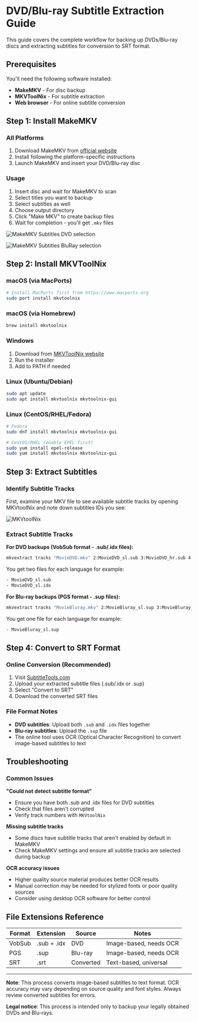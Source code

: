 # DVD/Blu-ray Subtitle Extraction Guide

This guide covers the complete workflow for backing up DVDs/Blu-ray discs and extracting subtitles for conversion to SRT format.

## Prerequisites

You'll need the following software installed:
- **MakeMKV** - For disc backup
- **MKVToolNix** - For subtitle extraction
- **Web browser** - For online subtitle conversion

## Step 1: Install MakeMKV

### All Platforms
1. Download MakeMKV from [official website](https://www.makemkv.com/download/)
2. Install following the platform-specific instructions
3. Launch MakeMKV and insert your DVD/Blu-ray disc

### Usage
1. Insert disc and wait for MakeMKV to scan
2. Select titles you want to backup
3. Select subtitles as well
4. Choose output directory
5. Click "Make MKV" to create backup files
6. Wait for completion - you'll get `.mkv` files

![MakeMKV Subtitles DVD selection](images/dvd.jpg)

![MakeMKV Subtitles BluRay selection](images/bluray.jpg)

## Step 2: Install MKVToolNix

### macOS (via MacPorts)
```bash
# Install MacPorts first from https://www.macports.org
sudo port install mkvtoolnix
```

### macOS (via Homebrew)
```bash
brew install mkvtoolnix
```

### Windows
1. Download from [MKVToolNix website](https://mkvtoolnix.download/downloads.html)
2. Run the installer
3. Add to PATH if needed

### Linux (Ubuntu/Debian)
```bash
sudo apt update
sudo apt install mkvtoolnix mkvtoolnix-gui
```

### Linux (CentOS/RHEL/Fedora)
```bash
# Fedora
sudo dnf install mkvtoolnix mkvtoolnix-gui

# CentOS/RHEL (enable EPEL first)
sudo yum install epel-release
sudo yum install mkvtoolnix mkvtoolnix-gui
```

## Step 3: Extract Subtitles

### Identify Subtitle Tracks
First, examine your MKV file to see available subtitle tracks by opening MKVtoolNix and note down subtitles IDs you see:

![MKVtoolNix](images/mkvtoolnix.jpg)

### Extract Subtitle Tracks

**For DVD backups (VobSub format - .sub/.idx files):**
```bash
mkvextract tracks "MovieDVD.mkv" 2:MovieDVD_sl.sub 3:MovieDVD_hr.sub 4:MovieDVD_sr.sub 5:MovieDVD_en.sub 6:Varuh_meje_de.sub
```

You get two files for each language for example:

```bash
- MovieDVD_sl.sub
- MovieDVD_sl.idx
```

**For Blu-ray backups (PGS format - .sup files):**
```bash
mkvextract tracks "MovieBluray.mkv" 2:MovieBluray_sl.sup 3:MovieBluray_en.sup 4:MovieBluray_de.sup
```

You get one file for each language for example:

```bash
- MovieBluray_sl.sup
```

## Step 4: Convert to SRT Format

### Online Conversion (Recommended)
1. Visit [SubtitleTools.com](https://subtitletools.com)
2. Upload your extracted subtitle files (.sub/.idx or .sup)
3. Select "Convert to SRT"
4. Download the converted SRT files

### File Format Notes
- **DVD subtitles**: Upload both `.sub` and `.idx` files together
- **Blu-ray subtitles**: Upload the `.sup` file
- The online tool uses OCR (Optical Character Recognition) to convert image-based subtitles to text

## Troubleshooting

### Common Issues

**"Could not detect subtitle format"**
- Ensure you have both .sub and .idx files for DVD subtitles
- Check that files aren't corrupted
- Verify track numbers with `MKVtoolNix`

**Missing subtitle tracks**
- Some discs have subtitle tracks that aren't enabled by default in MakeMKV
- Check MakeMKV settings and ensure all subtitle tracks are selected during backup

**OCR accuracy issues**
- Higher quality source material produces better OCR results
- Manual correction may be needed for stylized fonts or poor quality sources
- Consider using desktop OCR software for better control

## File Extensions Reference

| Format | Extension | Source | Notes |
|--------|-----------|--------|-------|
| VobSub | .sub + .idx | DVD | Image-based, needs OCR |
| PGS | .sup | Blu-ray | Image-based, needs OCR |
| SRT | .srt | Converted | Text-based, universal |

---

**Note**: This process converts image-based subtitles to text format. OCR accuracy may vary depending on source quality and font styles. Always review converted subtitles for errors. 

**Legal notice**: This process is intended only to backup your legally obtained DVDs and Blu-rays.